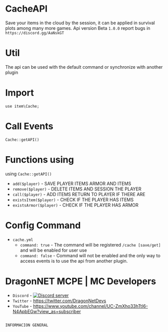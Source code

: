 # CacheAPI

Save your items in the cloud by the session, it can be applied in survival plots among many more games.
Api version Beta `1.0.0` report bugs in `https://discord.gg/AaNskGT`

# Util
The api can be used with the default command or synchronize with another plugin

# Import
```
use item\Cache; 
```

# Call Events
```
Cache::getAPI()
```

# Functions using
using `Cache::getAPI()`

- `add($player)` - SAVE PLAYER ITEMS ARMOR AND ITEMS
- `remove($player)` - DELETE ITEMS AND SESSION THE PLAYER
- `call($player)` - ADD ITEMS RETURN TO PLAYER IF THERE ARE
- `existsItem($player)` - CHECK IF THE PLAYER HAS ITEMS
- `existsArmor($player)` - CHECK IF THE PLAYER HAS ARMOR

# Config Command
- `cache.yml`
  - `command: true` - The command will be registered `/cache [save/get]` and will be enabled for user use
  - `command: false` - Command will not be enabled and the only way to access events is to use the api from another plugin.
  
# DragonNET MCPE | MC Developers
  - `Discord` -  <a href="https://discord.gg/AaNskGT"><img src="https://discordapp.com/api/guilds/610195384618188814/embed.png" alt="Discord server"/></a>
  - `Twitter` - https://twitter.com/DragonNetDevs
  - `YouTube` - https://www.youtube.com/channel/UC-ZmXho33hTtI6-N4ApbEGw?view_as=subscriber
 

  ```

  INFORMACION GENERAL
  ```

  



